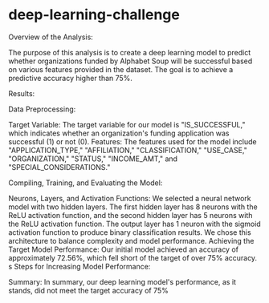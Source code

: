 # deep-learning-challenge

Overview of the Analysis:

The purpose of this analysis is to create a deep learning model to predict whether organizations funded by Alphabet Soup will be successful based on various features provided in the dataset. The goal is to achieve a predictive accuracy higher than 75%.

Results:

Data Preprocessing:

Target Variable:
The target variable for our model is "IS_SUCCESSFUL," which indicates whether an organization's funding application was successful (1) or not (0).
Features: The features used for the model include "APPLICATION_TYPE," "AFFILIATION," "CLASSIFICATION," "USE_CASE," "ORGANIZATION," "STATUS," "INCOME_AMT," and "SPECIAL_CONSIDERATIONS."

Compiling, Training, and Evaluating the Model:

Neurons, Layers, and Activation Functions: We selected a neural network model with two hidden layers. The first hidden layer has 8 neurons with the ReLU activation function, and the second hidden layer has 5 neurons with the ReLU activation function. The output layer has 1 neuron with the sigmoid activation function to produce binary classification results. We chose this architecture to balance complexity and model performance.
Achieving the Target Model Performance: Our initial model achieved an accuracy of approximately 72.56%, which fell short of the target of over 75% accuracy.
s
Steps for Increasing Model Performance:

Summary:
In summary, our deep learning model's performance, as it stands, did not meet the target accuracy of 75%
